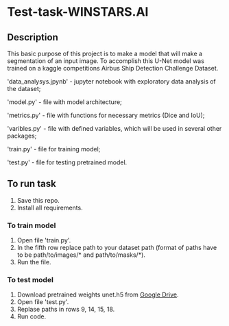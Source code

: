 # Test-task-WINSTARS.AI
## Description
This basic purpose of this project is to make a model that will make a segmentation of an input image. To accomplish this U-Net model was trained on a kaggle competitions Airbus Ship Detection Challenge Dataset. 

'data_analysys.jpynb' - jupyter notebook with exploratory data analysis of the dataset;

'model.py' - file with model architecture;

'metrics.py' - file with functions for necessary metrics (Dice and IoU);

'varibles.py' - file with defined variables, which will be used in several other packages; 

'train.py' - file for training model;

'test.py' - file for testing pretrained model.

## To run task
  1. Save this repo.
  2. Install all requirements.
### To train model
  1. Open file 'train.py'.
  2. In the fifth row replace path to your dataset path (format of paths have to be path/to/images/* and path/to/masks/*).
  3. Run the file.
### To test model
  1. Download pretrained weights unet.h5 from [Google Drive](https://drive.google.com/drive/u/0/folders/1uYWmzQAiW4nG1tFg6h4lWnuzWMjk-enE).
  2. Open file 'test.py'.
  3. Replase paths in rows 9, 14, 15, 18.
  4. Run code.
